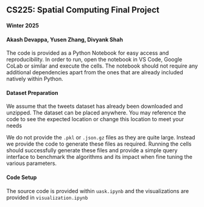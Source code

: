 ## CS225: Spatial Computing Final Project

#### Winter 2025

#### Akash Devappa, Yusen Zhang, Divyank Shah

The code is provided as a Python Notebook for easy access and reproducibility. In order to run, open the notebook in VS Code, Google CoLab or similar and execute the cells. The notebook should not require any additional dependencies apart from the ones that are already included natively within Python.

#### Dataset Preparation

We assume that the tweets dataset has already been downloaded and unzipped. The dataset can be placed anywhere. You may reference the code to see the expected location or change this location to meet your needs

We do not provide the `.pkl` or `.json.gz` files as they are quite large. Instead we provide the code to generate these files as required. Running the cells should successfully generate these files and provide a simple query interface to benchmark the algorithms and its impact when fine tuning the various parameters.

#### Code Setup

The source code is provided within `uask.ipynb` and the visualizations are provided in `visualization.ipynb`
